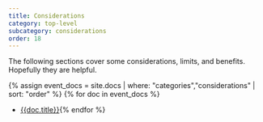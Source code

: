 ```yaml
---
title: Considerations
category: top-level
subcategory: considerations
order: 18
---
```


The following sections cover some considerations, limits, and benefits. Hopefully they are helpful.

{% assign event_docs = site.docs | where: "categories","considerations" | sort: "order" %}
{% for doc in event_docs %}
* [{{doc.title}}]({{doc.url}}){% endfor %}
